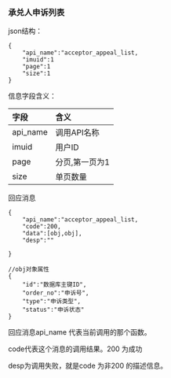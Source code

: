 ### **承兑人申诉列表**

json结构：

```
{
    "api_name":"acceptor_appeal_list,
    "imuid":1
    "page":1
    "size":1
}
```

信息字段含义：

| 字段 | 含义 |
| :--- | :--- |
| api\_name | 调用API名称 |
| imuid | 用户ID |
| page | 分页,第一页为1 |
| size | 单页数量 |

回应消息

```
{
    "api_name":"acceptor_appeal_list,
    "code":200,
    "data":[obj,obj],
    "desp":""

}
```

```
//obj对象属性
{
    "id":"数据库主键ID",
    "order_no":"申诉号",
    "type":"申诉类型",
    "status":"申诉状态"
}
```

回应消息api\_name 代表当前调用的那个函数。

code代表这个消息的调用结果。200 为成功

desp为调用失败，就是code 为非200 的描述信息。

